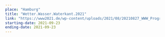 ```yaml
---
place: "Hamburg"
title: "Wetter.Wasser.Waterkant.2021"
link: "https://www2021.de/wp-content/uploads/2021/08/20210827_WWW_Programmheft_2021_Webversion.pdf"
starting-date: 2021-09-23
ending-date: 2021-09-23
---
```

